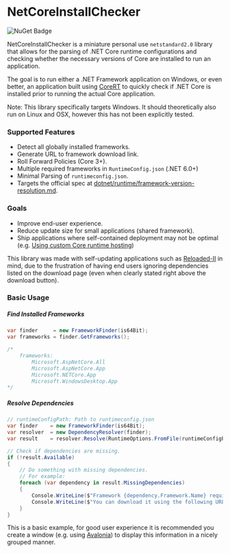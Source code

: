 # NetCoreInstallChecker
![NuGet Badge](https://img.shields.io/nuget/v/NetCoreInstallChecker)

NetCoreInstallChecker is a miniature personal use `netstandard2.0` library that allows for the parsing of .NET Core runtime configurations and checking whether the necessary versions of Core are installed to run an application.

The goal is to run either a .NET Framework application on Windows, or even better, an application built using [CoreRT](https://github.com/dotnet/corert/tree/master/samples/HelloWorld) to quickly check if .NET Core is installed prior to running the actual Core application. 

Note: This library specifically targets Windows. It should theoretically also run on Linux and OSX, however this has not been explicitly tested. 

### Supported Features

- Detect all globally installed frameworks.
- Generate URL to framework download link.
- Roll Forward Policies (Core 3+).
- Multiple required frameworks in `RuntimeConfig.json` (.NET 6.0+)
- Minimal Parsing of `runtimeconfig.json`.
- Targets the official spec at [dotnet/runtime/framework-version-resolution.md](https://github.com/dotnet/runtime/blob/main/docs/design/features/framework-version-resolution.md).

### Goals

- Improve end-user experience.
- Reduce update size for small applications (shared framework).
- Ship applications where self-contained deployment may not be optimal (e.g. [Using custom Core runtime hosting](https://docs.microsoft.com/en-us/dotnet/core/tutorials/netcore-hosting))

This library was made with self-updating applications such as [Reloaded-II](https://github.com/Reloaded-Project/Reloaded-II/) in mind, due to the frustration of having end users ignoring dependencies listed on the download page (even when clearly stated right above the download button). 

### Basic Usage

##### Find Installed Frameworks

```csharp
var finder     = new FrameworkFinder(is64Bit);
var frameworks = finder.GetFrameworks();

/*
    frameworks:
        Microsoft.AspNetCore.All
        Microsoft.AspNetCore.App
        Microsoft.NETCore.App
        Microsoft.WindowsDesktop.App
*/
```

##### Resolve Dependencies

```csharp
// runtimeConfigPath: Path to runtimeconfig.json
var finder    = new FrameworkFinder(is64Bit);
var resolver  = new DependencyResolver(finder);
var result    = resolver.Resolve(RuntimeOptions.FromFile(runtimeConfigPath));

// Check if dependencies are missing.
if (!result.Available) 
{
    // Do something with missing dependencies.
    // For example:
    foreach (var dependency in result.MissingDependencies)
    {
        Console.WriteLine($"Framework {dependency.Framework.Name} required to run this application is missing.");
        Console.WriteLine($"You can download it using the following URL {dependency.Framework.GetInstallUrl()}");
    }
}
```

This is a basic example, for good user experience it is recommended you create a window (e.g. using [Avalonia](https://github.com/AvaloniaUI/Avalonia)) to display this information in a nicely grouped manner.
